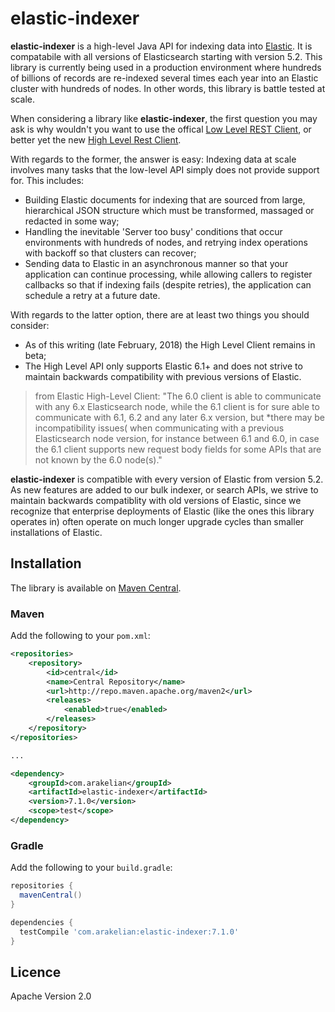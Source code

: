 # elastic-indexer

**elastic-indexer** is a high-level Java API for indexing data into [Elastic](https://www.elastic.co/products/elasticsearch).
It is compatabile with all versions of Elasticsearch starting with version 5.2. This library is currently being used in a 
production environment where hundreds of billions of records are re-indexed several times each year into an Elastic cluster
with hundreds of nodes. In other words, this library is battle tested at scale.

When considering a library like **elastic-indexer**, the first question you may ask is why wouldn't you want to use the offical 
[Low Level REST Client](https://www.elastic.co/guide/en/elasticsearch/client/java-rest/current/java-rest-low.html), or 
better yet the new [High Level Rest Client](https://www.elastic.co/guide/en/elasticsearch/client/java-rest/current/java-rest-high.html).

With regards to the former, the answer is easy: Indexing data at scale involves many tasks that the low-level API simply does not provide
support for. This includes:
* Building Elastic documents for indexing that are sourced from large, hierarchical JSON structure which must be transformed, massaged
  or redacted in some way;
* Handling the inevitable 'Server too busy' conditions that occur environments with hundreds of nodes, and retrying index operations 
  with backoff so that clusters can recover; 
* Sending data to Elastic in an asynchronous manner so that your application can continue processing, while allowing callers to 
  register callbacks so that if indexing fails (despite retries), the application can schedule a retry at a future date.

With regards to the latter option, there are at least two things you should consider:
* As of this writing (late February, 2018) the High Level Client remains in beta;
* The High Level API only supports Elastic 6.1+ and does not strive to maintain backwards compatibility with previous versions of Elastic.

> from Elastic High-Level Client: "The 6.0 client is able to communicate with any 6.x Elasticsearch node, while the 6.1 client is 
> for sure able to communicate with 6.1, 6.2 and any later 6.x version, but *there may be incompatibility issues( when communicating 
> with a previous Elasticsearch node version, for instance between 6.1 and 6.0, in case the 6.1 client supports 
> new request body fields for some APIs that are not known by the 6.0 node(s)." 

**elastic-indexer** is compatible with every version of Elastic from version 5.2. As new features are added to our bulk indexer,
or search APIs, we strive to maintain backwards compatiblity with old versions of Elastic, since we recognize that enterprise
deployments of Elastic (like the ones this library operates in) often operate on much longer upgrade cycles than smaller installations
of Elastic.

## Installation

The library is available on [Maven Central](https://search.maven.org/#search%7Cgav%7C1%7Cg%3A%22com.arakelian%22%20AND%20a%3A%22elastic-indexer%22).

### Maven

Add the following to your `pom.xml`:

```xml
<repositories>
    <repository>
        <id>central</id>
        <name>Central Repository</name>
        <url>http://repo.maven.apache.org/maven2</url>
        <releases>
            <enabled>true</enabled>
        </releases>
    </repository>
</repositories>

...

<dependency>
    <groupId>com.arakelian</groupId>
    <artifactId>elastic-indexer</artifactId>
    <version>7.1.0</version>
    <scope>test</scope>
</dependency>
```

### Gradle

Add the following to your `build.gradle`:

```groovy
repositories {
  mavenCentral()
}

dependencies {
  testCompile 'com.arakelian:elastic-indexer:7.1.0'
}
```

## Licence

Apache Version 2.0
